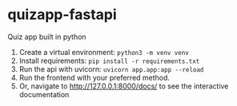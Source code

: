 # quizapp-fastapi

Quiz app built in python

1. Create a virtual environment:
`python3 -m venv venv`
2. Install requirements:
`pip install -r requirements.txt`
3. Run the api with uvicorn:
`uvicorn app.app:app --reload`
4. Run the frontend with your preferred method.
5. Or, navigate to http://127.0.0.1:8000/docs/ to see the interactive documentation
